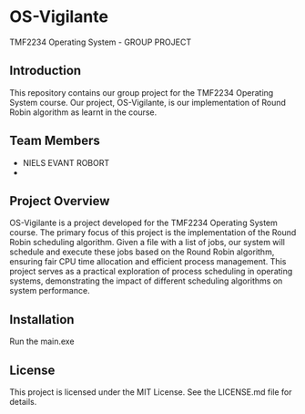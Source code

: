 # OS-Vigilante
TMF2234 Operating System - GROUP PROJECT


## Introduction
This repository contains our group project for the TMF2234 Operating System course. Our project, OS-Vigilante, is our implementation of Round Robin algorithm as learnt in the course.

## Team Members
- NIELS EVANT ROBORT
- 

## Project Overview
OS-Vigilante is a project developed for the TMF2234 Operating System course. The primary focus of this project is the implementation of the Round Robin scheduling algorithm. Given a file with a list of jobs, our system will schedule and execute these jobs based on the Round Robin algorithm, ensuring fair CPU time allocation and efficient process management. This project serves as a practical exploration of process scheduling in operating systems, demonstrating the impact of different scheduling algorithms on system performance.

## Installation
Run the main.exe

## License
This project is licensed under the MIT License. See the LICENSE.md file for details.

